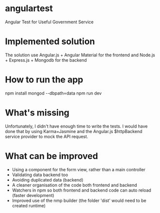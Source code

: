 # angulartest
Angular Test for Useful Government Service

# Implemented solution
The solution use Angular.js + Angular Material for the frontend and Node.js + Express.js + Mongodb for the backend

# How to run the app
npm install
mongod --dbpath=data
npm run dev

# What's missing
Unfortunately, I didn't have enough time to write the tests. I would have done that by using Karma+Jasmine and the Angular.js $httpBackend service provider to mock the API request.

# What can be improved
- Using a component for the form view, rather than a main controller
- Validating data backend too
- Avoiding duplicated data (backend)
- A cleaner organisation of the code both frontend and backend
- Watchers in npm so both frontend and backend code can auto reload (faster development)
- Improved use of the nmp builder (the folder 'dist' would need to be created runtime)
